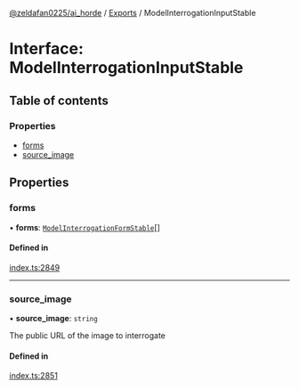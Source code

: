 [@zeldafan0225/ai_horde](../README.md) / [Exports](../modules.md) / ModelInterrogationInputStable

# Interface: ModelInterrogationInputStable

## Table of contents

### Properties

- [forms](ModelInterrogationInputStable.md#forms)
- [source\_image](ModelInterrogationInputStable.md#source_image)

## Properties

### forms

• **forms**: [`ModelInterrogationFormStable`](ModelInterrogationFormStable.md)[]

#### Defined in

[index.ts:2849](https://github.com/ZeldaFan0225/ai_horde/blob/f6fd59f/index.ts#L2849)

___

### source\_image

• **source\_image**: `string`

The public URL of the image to interrogate

#### Defined in

[index.ts:2851](https://github.com/ZeldaFan0225/ai_horde/blob/f6fd59f/index.ts#L2851)

